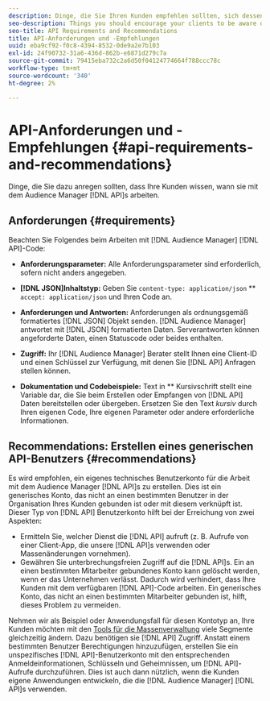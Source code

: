 ```yaml
---
description: Dinge, die Sie Ihren Kunden empfehlen sollten, sich dessen bewusst zu sein, wenn sie mit den Audience Manager-APIs arbeiten.
seo-description: Things you should encourage your clients to be aware of when they're working with the Audience Manager APIs.
seo-title: API Requirements and Recommendations
title: API-Anforderungen und -Empfehlungen
uuid: eba9cf92-f0c8-4394-8532-0de9a2e7b103
exl-id: 24f90732-31a6-436d-862b-e6871d279c7a
source-git-commit: 79415eba732c2a6d50f04124774664f788ccc78c
workflow-type: tm+mt
source-wordcount: '340'
ht-degree: 2%

---
```


# API-Anforderungen und -Empfehlungen {#api-requirements-and-recommendations}

Dinge, die Sie dazu anregen sollten, dass Ihre Kunden wissen, wann sie mit dem Audience Manager [!DNL API]s arbeiten.

## Anforderungen {#requirements}

Beachten Sie Folgendes beim Arbeiten mit [!DNL Audience Manager] [!DNL API]-Code:

* **Anforderungsparameter:** Alle Anforderungsparameter sind erforderlich, sofern nicht anders angegeben.
* **[!DNL JSON]Inhaltstyp:** Geben Sie  `content-type: application/json` ** `accept: application/json` und Ihren Code an.

* **Anforderungen und Antworten:** Anforderungen als ordnungsgemäß formatiertes  [!DNL JSON] Objekt senden. [!DNL Audience Manager] antwortet mit  [!DNL JSON] formatierten Daten. Serverantworten können angeforderte Daten, einen Statuscode oder beides enthalten.

* **Zugriff:** Ihr  [!DNL Audience Manager] Berater stellt Ihnen eine Client-ID und einen Schlüssel zur Verfügung, mit denen Sie  [!DNL API] Anfragen stellen können.

* **Dokumentation und Codebeispiele:** Text in  ** Kursivschrift stellt eine Variable dar, die Sie beim Erstellen oder Empfangen von  [!DNL API] Daten bereitstellen oder übergeben. Ersetzen Sie den Text *kursiv* durch Ihren eigenen Code, Ihre eigenen Parameter oder andere erforderliche Informationen.

## Recommendations: Erstellen eines generischen API-Benutzers {#recommendations}

Es wird empfohlen, ein eigenes technisches Benutzerkonto für die Arbeit mit dem Audience Manager [!DNL API]s zu erstellen. Dies ist ein generisches Konto, das nicht an einen bestimmten Benutzer in der Organisation Ihres Kunden gebunden ist oder mit diesem verknüpft ist. Dieser Typ von [!DNL API] Benutzerkonto hilft bei der Erreichung von zwei Aspekten:

* Ermitteln Sie, welcher Dienst die [!DNL API] aufruft (z. B. Aufrufe von einer Client-App, die unsere [!DNL API]s verwenden oder Massenänderungen vornehmen).
* Gewähren Sie unterbrechungsfreien Zugriff auf die [!DNL API]s. Ein an einen bestimmten Mitarbeiter gebundenes Konto kann gelöscht werden, wenn er das Unternehmen verlässt. Dadurch wird verhindert, dass Ihre Kunden mit dem verfügbaren [!DNL API]-Code arbeiten. Ein generisches Konto, das nicht an einen bestimmten Mitarbeiter gebunden ist, hilft, dieses Problem zu vermeiden.

Nehmen wir als Beispiel oder Anwendungsfall für diesen Kontotyp an, Ihre Kunden möchten mit den [Tools für die Massenverwaltung](https://experienceleague.adobe.com/docs/audience-manager/user-guide/reference/bult-management-tools/bulk-management-intro.html) viele Segmente gleichzeitig ändern. Dazu benötigen sie [!DNL API] Zugriff. Anstatt einem bestimmten Benutzer Berechtigungen hinzuzufügen, erstellen Sie ein unspezifisches [!DNL API]-Benutzerkonto mit den entsprechenden Anmeldeinformationen, Schlüsseln und Geheimnissen, um [!DNL API]-Aufrufe durchzuführen. Dies ist auch dann nützlich, wenn die Kunden eigene Anwendungen entwickeln, die die [!DNL Audience Manager] [!DNL API]s verwenden.
